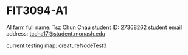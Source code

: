 # FIT3094-A1
AI farm
full name: Tsz Chun Chau
student ID: 27368262
student email address: tccha17@student.monash.edu

current testing map: creatureNodeTest3